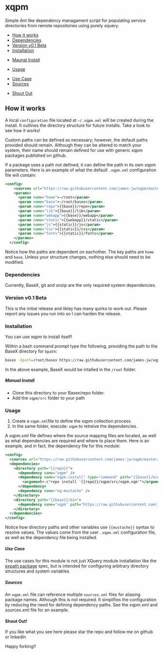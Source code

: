 # xqpm
Simple Ant like dependency managament script for populating service directories from remote repositories using purely xquery.


* [How it works](#how-it-works)
* [Dependencies](#dependencies)
* [Version v0.1 Beta](#version-v01-beta)
* [Installation](#installation)
 + [Maunal Install](#manual-install)
* [Usage](#usage)
 + [Use Case](#use-case)
 + [Sources](#sources)
* [Shout Out](#shout-out)

## How it works
A local ``configuration`` file located at `~/.xqpm.xml` will be created during the install. It outlines the directory structure for future installs. Take a look to see how it works!

Custom paths can be defined as necessary; however, the default paths provided should remain. Although they can be altered to match your system, their name should remain defined for use with generic xqpm packages published on github.

If a package uses a path not defined, it can define the path in its own xqpm parameters. Here is an example of what the default ``.xqpm.xml`` configuration file will contain:

```xml
<config>
    <sources url="https://raw.githubusercontent.com/james-jw/xqpm/master/sources.xml" />
    <params>
      <param name="home">~/root</param>
      <param name="base">~/root/basex</param>
      <param name="repo">{{base}}/repo</param>
      <param name="lib">{{base}}/lib</param>
      <param name="webapp">{{base}}/webapp</param>
      <param name="static">{{webapp}}/static</param>
      <param name="js">{{static}}/js</param>
      <param name="css">{{static}}/css</param>
      <param name="fonts">{{static}}/fonts</param>
    </params>
  </config>
  ```

Notice how the paths are dependent on eachother. The key paths are ``home`` and ``base``. Unless your structure changes, nothing else should need to be modified.

### Dependencies
Currently, BaseX, git and unzip are the only required system dependencies.

### Version v0.1 Beta
This is the initial release and likley has many quirks to work out. Please report any issues you run into so I can harden the release.

### Installation
You can use xqpm to install itself!

Within a bash command prompt type the following, providing the path to the BaseX directory for ``bpath``:
```bash
basex -bpath=/root/basex https://raw.githubusercontent.com/james-jw/xqpm/master/install.xq
```

In the above example, BaseX would be intalled in the <code>/root</code> folder. 

##### Manual Install
* Clone this directory to your Basex/repo folder.
* Add the <code>xqpm/src</code> folder to your path

### Usage
1) Create a <code>xqpm.xml</code>file to define the xqpm collection process. <br />
2) In the same folder, execute: <code>xqpm</code> to retreive the dependencies.

A xqpm.xml file defines where the source mapping files are located, as well as what dependencies are required and where to place them. Here is an example, and in fact, the dependency file for this module:

```xml
<config>
  <sources url="https://raw.githubusercontent.com/james-jw/xqpm/master/sources.xml" />
  <dependencies>
    <directory path="{{repo}}">
      <dependency name="xqpm" />
      <dependency name="xqpm-install" type="command" path="{{base}}/bin/basex">
        <argument>-c"repo install '{{repo}}/xqpm/src/xqpm.xqm'"</argument>
      </dependency>
      <dependency name="xq-mustache" />
    </directory>
    <directory path="{{base}}/bin">
      <dependency name="xqpm" path="https://raw.githubusercontent.com/james-jw/xqpm/master/src/xqpm" />
    </directory>
  </dependencies>
</config>
```

Notice how directory paths and other variables use ``{{mustache}}`` syntax to resolve values. The values come from the user ``.xqpm.xml`` configuration file, as well as the dependency file being installed. 

##### Use Case
The use cases for this module is not just XQuery module installation like the [expath package][0] spec, but is intended for configuring arbitrary directory structures and system variables.

##### Sources
An ``xqpm.xml`` file can reference multiple ``sources.xml`` files for aliasing package names. Although this is not required. It simplifies the configuration by reducing the need for defining dependency paths. See the xqpm.xml and sources.xml file for an example.

#### Shout Out!
If you like what you see here please star the repo and follow me on github or linkedIn

Happy forking!!

[0]: http://expath.org/modules/pkg/
